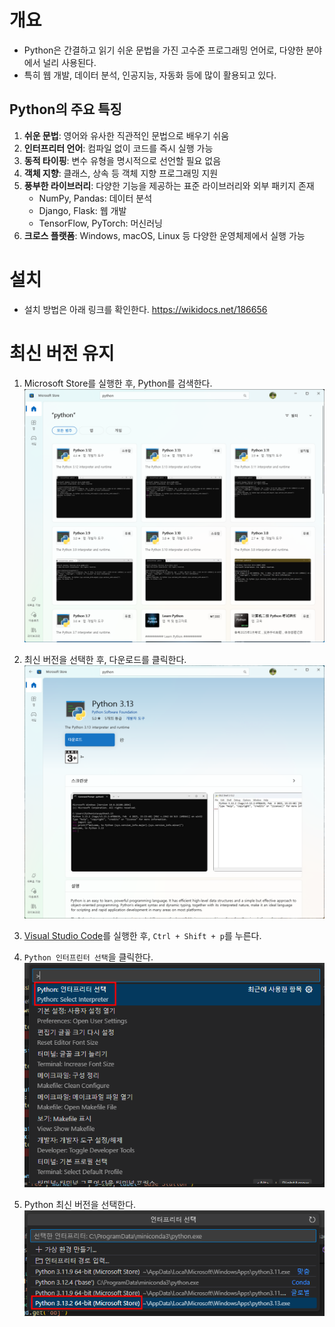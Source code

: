 # 개요

- Python은 간결하고 읽기 쉬운 문법을 가진 고수준 프로그래밍 언어로, 다양한 분야에서 널리 사용된다.
- 특히 웹 개발, 데이터 분석, 인공지능, 자동화 등에 많이 활용되고 있다.

## Python의 주요 특징

1. **쉬운 문법**: 영어와 유사한 직관적인 문법으로 배우기 쉬움
2. **인터프리터 언어**: 컴파일 없이 코드를 즉시 실행 가능
3. **동적 타이핑**: 변수 유형을 명시적으로 선언할 필요 없음
4. **객체 지향**: 클래스, 상속 등 객체 지향 프로그래밍 지원
5. **풍부한 라이브러리**: 다양한 기능을 제공하는 표준 라이브러리와 외부 패키지 존재
    - NumPy, Pandas: 데이터 분석
    - Django, Flask: 웹 개발
    - TensorFlow, PyTorch: 머신러닝
6. **크로스 플랫폼**: Windows, macOS, Linux 등 다양한 운영체제에서 실행 가능

# 설치

- 설치 방법은 아래 링크를 확인한다.
	https://wikidocs.net/186656


# 최신 버전 유지

1. Microsoft Store를 실행한 후, Python를 검색한다.
		![](attachments/Pasted%20image%2020250402212806.png)
	
2. 최신 버전을 선택한 후, 다운로드를 클릭한다.
		![](attachments/Pasted%20image%2020250402212845.png)
	
3. [Visual Studio Code](Visual%20Studio%20Code.md)를 실행한 후, `Ctrl + Shift + p`를 누른다.
		
4. `Python 인터프린터 선택`을 클릭한다.
		![](attachments/Pasted%20image%2020250402213024.png)
	
5. Python 최신 버전을 선택한다.
		![](attachments/Pasted%20image%2020250402213210.png)
